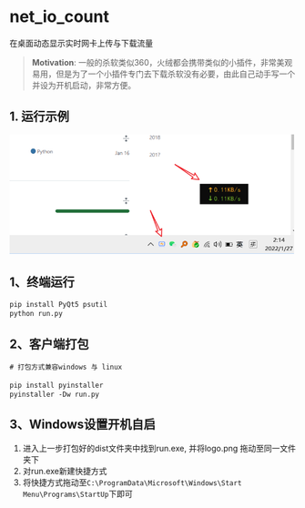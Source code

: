# net_io_count
在桌面动态显示实时网卡上传与下载流量

> **Motivation**: 一般的杀软类似360，火绒都会携带类似的小插件，非常美观易用，但是为了一个小插件专门去下载杀软没有必要，由此自己动手写一个并设为开机启动，非常方便。

## 1. 运行示例
<img src="./example/example.png" style="width:500px">


## 1、终端运行
```shell script
pip install PyQt5 psutil
python run.py
```


## 2、客户端打包 
```shell script
# 打包方式兼容windows 与 linux

pip install pyinstaller
pyinstaller -Dw run.py
```

## 3、Windows设置开机自启
1. 进入上一步打包好的dist文件夹中找到run.exe, 并将logo.png 拖动至同一文件夹下
2. 对run.exe新建快捷方式
3. 将快捷方式拖动至```C:\ProgramData\Microsoft\Windows\Start Menu\Programs\StartUp```下即可


